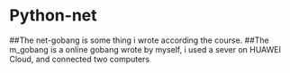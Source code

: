 # Python-net
##The net-gobang is some thing i wrote according the course.
##The m_gobang is a online gobang wrote by myself, i used a sever on HUAWEI Cloud, and connected two computers
